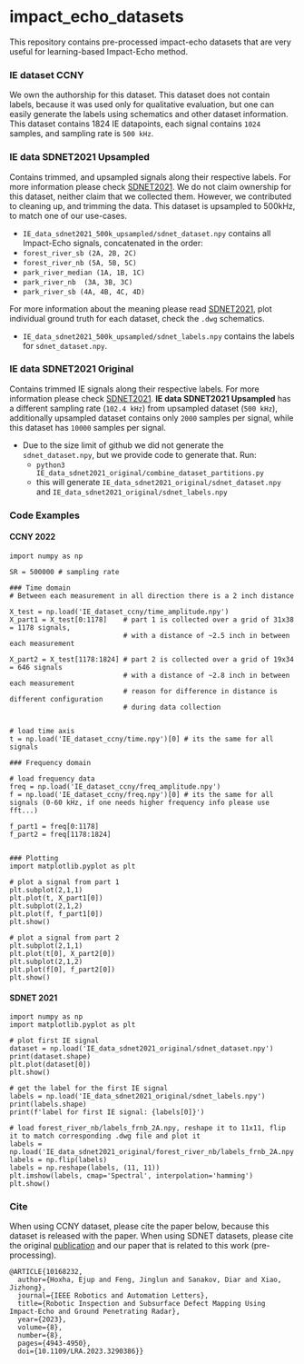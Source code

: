# impact_echo_datasets
This repository contains pre-processed impact-echo datasets that are very useful for learning-based Impact-Echo method.

### IE dataset CCNY

We own the authorship for this dataset. This dataset does not contain labels, because it was used only for qualitative evaluation, but one can easily generate the labels using schematics and other dataset information. This dataset contains 1824 IE datapoints, each signal contains `1024` samples, and sampling rate is `500 kHz`.

### IE data SDNET2021 Upsampled

Contains trimmed, and upsampled signals along their respective labels. For more information please check [SDNET2021](https://commons.und.edu/data/19/). We do not claim ownership for this dataset, neither claim that we collected them. However, we contributed to cleaning up, and trimming the data. This dataset is upsampled to 500kHz, to match one of our use-cases. 

- `IE_data_sdnet2021_500k_upsampled/sdnet_dataset.npy` contains all Impact-Echo signals, concatenated in the order:
 - `forest_river_sb (2A, 2B, 2C)`
 - `forest_river_nb (5A, 5B, 5C)`
 - `park_river_median (1A, 1B, 1C)`
 - `park_river_nb  (3A, 3B, 3C)`
 - `park_river_sb (4A, 4B, 4C, 4D)`

For more information about the meaning please read [SDNET2021](https://commons.und.edu/data/19/), plot individual ground truth for each dataset, check the `.dwg` schematics.

- `IE_data_sdnet2021_500k_upsampled/sdnet_labels.npy` contains the labels for `sdnet_dataset.npy`.


### IE data SDNET2021 Original

Contains trimmed IE signals along their respective labels. For more information please check [SDNET2021](https://commons.und.edu/data/19/). **IE data SDNET2021 Upsampled** has a different sampling rate (`102.4 kHz`) from upsampled dataset (`500 kHz`), additionally upsampled dataset contains only `2000` samples per signal, while this dataset has `10000` samples per signal. 

- Due to the size limit of github we did not generate the `sdnet_dataset.npy`, but we provide code to generate that. Run:
  - `python3 IE_data_sdnet2021_original/combine_dataset_partitions.py`
  - this will generate `IE_data_sdnet2021_original/sdnet_dataset.npy` and `IE_data_sdnet2021_original/sdnet_labels.npy`

### Code Examples 

#### CCNY 2022

```
import numpy as np

SR = 500000 # sampling rate

### Time domain
# Between each measurement in all direction there is a 2 inch distance

X_test = np.load('IE_dataset_ccny/time_amplitude.npy')
X_part1 = X_test[0:1178]    # part 1 is collected over a grid of 31x38 = 1178 signals, 
                            # with a distance of ~2.5 inch in between each measurement

X_part2 = X_test[1178:1824] # part 2 is collected over a grid of 19x34 = 646 signals
                            # with a distance of ~2.8 inch in between each measurement
                            # reason for difference in distance is different configuration
                            # during data collection


# load time axis 
t = np.load('IE_dataset_ccny/time.npy')[0] # its the same for all signals

### Frequency domain

# load frequency data
freq = np.load('IE_dataset_ccny/freq_amplitude.npy')
f = np.load('IE_dataset_ccny/freq.npy')[0] # its the same for all signals (0-60 kHz, if one needs higher frequency info please use fft...)

f_part1 = freq[0:1178]
f_part2 = freq[1178:1824]


### Plotting
import matplotlib.pyplot as plt

# plot a signal from part 1
plt.subplot(2,1,1)
plt.plot(t, X_part1[0])
plt.subplot(2,1,2)
plt.plot(f, f_part1[0])
plt.show()

# plot a signal from part 2
plt.subplot(2,1,1)
plt.plot(t[0], X_part2[0])
plt.subplot(2,1,2)
plt.plot(f[0], f_part2[0])
plt.show()
```

#### SDNET 2021

```
import numpy as np
import matplotlib.pyplot as plt

# plot first IE signal
dataset = np.load('IE_data_sdnet2021_original/sdnet_dataset.npy')
print(dataset.shape)
plt.plot(dataset[0])
plt.show()

# get the label for the first IE signal
labels = np.load('IE_data_sdnet2021_original/sdnet_labels.npy')
print(labels.shape)
print(f'label for first IE signal: {labels[0]}')

# load forest_river_nb/labels_frnb_2A.npy, reshape it to 11x11, flip it to match corresponding .dwg file and plot it
labels = np.load('IE_data_sdnet2021_original/forest_river_nb/labels_frnb_2A.npy')
labels = np.flip(labels)
labels = np.reshape(labels, (11, 11))
plt.imshow(labels, cmap='Spectral', interpolation='hamming')
plt.show()
```

### Cite

When using CCNY dataset, please cite the paper below, because this dataset is released with the paper. When using SDNET datasets, please cite the original [publication](https://commons.und.edu/data/19/) and our paper that is related to this work (pre-processing).

```
@ARTICLE{10168232,
  author={Hoxha, Ejup and Feng, Jinglun and Sanakov, Diar and Xiao, Jizhong},
  journal={IEEE Robotics and Automation Letters}, 
  title={Robotic Inspection and Subsurface Defect Mapping Using Impact-Echo and Ground Penetrating Radar}, 
  year={2023},
  volume={8},
  number={8},
  pages={4943-4950},
  doi={10.1109/LRA.2023.3290386}}
```